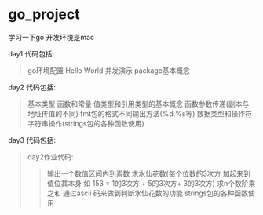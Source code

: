 # go_project

学习一下go 
开发环境是mac

day1 代码包括:
> go环境配置 
 Hello World
 并发演示
 package基本概念

day2 代码包括:
> 基本类型
 函数和常量
 值类型和引用类型的基本概念
 函数参数传递(副本与地址传值的不同)
 fmt包的格式不同输出方法(%d,%s等)
 数据类型和操作符
 字符串操作(strings包的各种函数使用)

day3 代码包括:
> day2作业代码:
>> 输出一个数值区间内到素数
>> 求水仙花数(每个位数的3次方 加起来到值位其本身 如 153  = 1的3次方 + 5的3次方+ 3的3次方)
>> 求n个数阶乘之和
>> 通过ascii 码来做到判断水仙花数的功能
> strings包的各种函数使用
